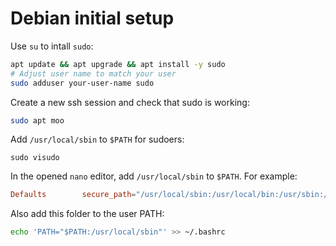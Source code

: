 
# Debian initial setup

Use `su` to intall `sudo`:
```bash
apt update && apt upgrade && apt install -y sudo
# Adjust user name to match your user
sudo adduser your-user-name sudo
```

Create a new ssh session and check that sudo is working:
```bash
sudo apt moo
```

Add `/usr/local/sbin` to `$PATH` for sudoers:
```shell
sudo visudo
```

In the opened `nano` editor, add `/usr/local/sbin` to `$PATH`. For example:
```conf
Defaults        secure_path="/usr/local/sbin:/usr/local/bin:/usr/sbin:/usr/bin:/sbin:/bin:/usr/local/sbin"
```

Also add this folder to the user PATH:
```bash
echo 'PATH="$PATH:/usr/local/sbin"' >> ~/.bashrc
```
